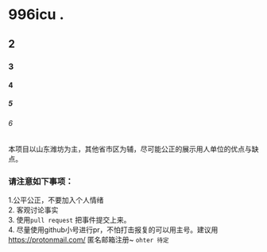 # 996icu .
## 2
### 3
#### 4
##### 5
###### 6  
 本项目以山东潍坊为主，其他省市区为辅，尽可能公正的展示用人单位的优点与缺点。
### 请注意如下事项：

1.公平公正，不要加入个人情绪  
2. 客观讨论事实  
3. 使用```pull request``` 把事件提交上来。  
4. 尽量使用github小号进行pr，不怕打击报复的可以用主号。建议用  https://protonmail.com/  匿名邮箱注册~
```ohter 待定```

